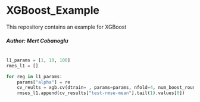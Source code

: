 # XGBoost_Example

This repository contains an example for XGBoost


##### Author: Mert Cobanoglu





```python

l1_params = [1, 10, 100]
rmes_l1 = []

for reg in l1_params:
    params["alpha"] = re
    cv_reults = xgb.cv(dtrain= , params=params, nfold=4, num_boost_round=10, metrics="rmse", as_pandas=True, seed=123)
    rmses_l1.append(cv_results["test-rmse-mean"].tail(1).values[0])

```
